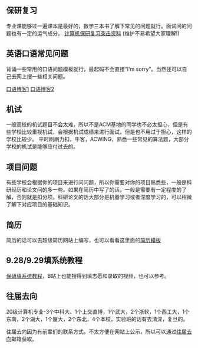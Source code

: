 ## 保研复习
专业课能够过一遍课本是最好的，数学三本书了解下常见的问题就行。面试问的问题也有一定的运气成分。
[计算机保研复习突击资料](https://www.123pan.com/ps/ryDAjv-Axy1H.html) (维护不易希望大家理解!)
## 英语口语常见问题

背诵一些常用的口语问题模板就行，最起码不会直接“I'm sorry”。当然还可以自己去网上搜一些相关问题。

[口语博客1](https://blog.csdn.net/AAGHJJSJBJSHJ/article/details/118725242?ops_request_misc=%257B%2522request%255Fid%2522%253A%2522165198606016782184619757%2522%252C%2522scm%2522%253A%252220140713.130102334.pc%255Fall.%2522%257D&request_id=165198606016782184619757)
[口语博客2](https://blog.csdn.net/qq_40178343/article/details/106166483?ops_request_misc=%257B%2522request%255Fid%2522%253A%2522165198606016782184619757%2522%252C%2522scm%2522%253A%252220140713.130102334.pc%255Fall.%2522%257D&request_id=165198606016782184619757)

## 机试

一般高校的机试题目不会太难，所以不是ACM基地的同学也不必太担心，但是有些学校比较重视机试，会根据机试成绩来进行面试，但是也不用过于担心，这样的学校比较少。
平时刷刷力扣，牛客，ACWING，熟悉一些常见的算法题，大部分学校的机试是能够应付过去的。

## 项目问题
有些学校会根据你的项目来进行问问题，所以你需要对你的项目熟悉些，一般是科研经历和论文问的多一些。如果在简历中写了的话，一般是需要有一定程度的了解，否则就是扣分项。科研论文的话大部分是机器学习或者深度学习的，可以稍微了解下对应项目的基础知识。

## 简历
简历的话可以去超级简历网站上编写，也可以看看这里面的[简历模板](https://www.123pan.com/s/ryDAjv-Eb61H.html)

## 9.28/9.29填系统教程
[保研填系统教程](https://www.123pan.com/s/ryDAjv-Eb61H.html)，B站上也能搜得到填志愿和录取的视频，也可以参考。

## 往届去向

20级计算机专业-3个中科大、1个上交直博，1个武大，2个浙软，1个西工大，1个东南，2个湖大，1个厦大，2个东北，4个本校，实验班的话有去清深，复旦的。

往届去向因为有前辈们的联系方式，不太方便在网站上公示，所以可以通过[往届去向](https://www.123pan.com/ps/ryDAjv-Hxy1H.html)邮箱获取。
